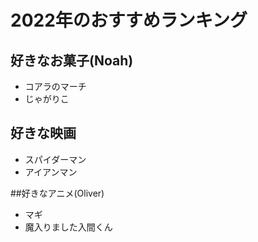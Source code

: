 # 2022年のおすすめランキング


## 好きなお菓子(Noah)
- コアラのマーチ
- じゃがりこ

## 好きな映画
- スパイダーマン
- アイアンマン

##好きなアニメ(Oliver)
- マギ
- 魔入りました入間くん

